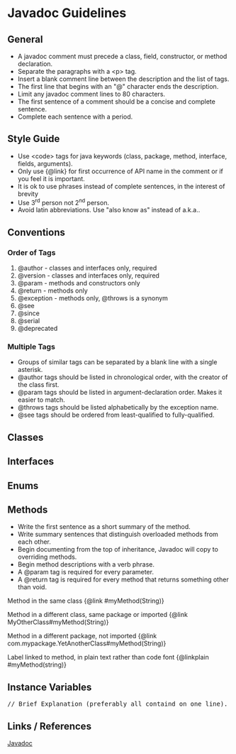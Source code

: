 # Javadoc Guidelines

## General
* A javadoc comment must precede a class, field, constructor, or method declaration.
* Separate the paragraphs with a &lt;p&gt; tag.
* Insert a blank comment line between the description and the list of tags.
* The first line that begins with an "@" character ends the description.
* Limit any javadoc comment lines to 80 characters.
* The first sentence of a comment should be a concise and complete sentence.
* Complete each sentence with a period.


## Style Guide
* Use &lt;code&gt; tags for java keywords (class, package, method, interface, fields, arguments).
* Only use {@link} for first occurrence of API name in the comment or if you feel it is important.
* It is ok to use phrases instead of complete sentences, in the interest of brevity
* Use 3<sup>rd</sup> person not 2<sup>nd</sup> person.
* Avoid latin abbreviations. Use "also know as" instead of a.k.a..


## Conventions
### Order of Tags
1. @author - classes and interfaces only, required
2. @version - classes and interfaces only, required
3. @param - methods and constructors only
4. @return - methods only
5. @exception - methods only, @throws is a synonym
6. @see
7. @since
8. @serial
9. @deprecated

### Multiple Tags
* Groups of similar tags can be separated by a blank line with a single asterisk.
* @author tags should be listed in chronological order, with the creator of the class first.
* @param tags should be listed in argument-declaration order. Makes it easier to match.
* @throws tags should be listed alphabetically by the exception name.
* @see tags should be ordered from least-qualified to fully-qualified.

## Classes

## Interfaces

## Enums

## Methods
* Write the first sentence as a short summary of the method.
* Write summary sentences that distinguish overloaded methods from each other.
* Begin documenting from the top of inheritance, Javadoc will copy to overriding methods.
* Begin method descriptions with a verb phrase.
* A @param tag is required for every parameter.
* A @return tag is required for every method that returns something other than void.

Method in the same class
{@link #myMethod(String)}

Method in a different class, same package or imported
{@link MyOtherClass#myMethod(String)}

Method in a different package, not imported
{@link com.mypackage.YetAnotherClass#myMethod(String)}

Label linked to method, in plain text rather than code font
{@linkplain #myMethod(string)}



## Instance Variables
<pre>
// Brief Explanation (preferably all containd on one line).</pre>

## Links / References
[Javadoc](http://www.oracle.com/technetwork/java/javase/documentation/index-137868.html)